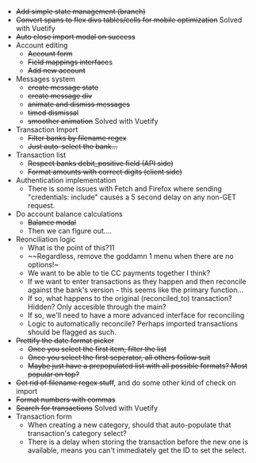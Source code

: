 - ~~Add simple state management (branch)~~
- ~~Convert spans to ~~flex divs~~ tables/cells for mobile optimization~~ Solved with Vuetify
- ~~Auto close import modal on success~~
- Account editing
    - ~~Account form~~
    - ~~Field mappings interface~~s
    - ~~Add new account~~
- Messages system
    - ~~create message state~~
    - ~~create message div~~
    - ~~animate and dismiss messages~~
    - ~~timed dismissal~~
    - ~~smoother animation~~ Solved with Vuetify
- Transaction Import
    - ~~Filter banks by filename regex~~
    - ~~Just auto-select the bank...~~
- Transaction list
    - ~~Respect banks debit_positive field (API side)~~
    - ~~Format amounts with correct digits (client side)~~
- Authentication implementation
    - There is some issues with Fetch and Firefox where sending "credentials: include" causes a 5 second delay on any non-GET request.
- Do account balance calculations
    - ~~Balance modal~~
    - Then we can figure out....
- Reonciliation logic
    - What is the point of this?11
    - ~~Regardless, remove the goddamn 1 menu when there are no options!~
    - We want to be able to tie CC payments together I think? 
    - If we want to enter transactions as they happen and then reconcile against the bank's version - this seems like the primary function...
    - If so, what happens to the original (reconciled_to) transaction? Hidden? Only accesible through the main?
    - If so, we'll need to have a more advanced interface for reconciling
    - Logic to automatically reconcile? Perhaps imported transactions should be flagged as such.
- ~~Prettify the date format picker~~
    - ~~Once you select the first item, filter the list~~
    - ~~Once you select the first seperator, all others follow suit~~
    - ~~Maybe just have a prepopulated list with all possible formats? Most popular on top?~~
- ~~Get rid of filename regex stuff~~, and do some other kind of check on import
- ~~Format numbers with commas~~
- ~~Search for transactions~~ Solved with Vuetify
- Transaction form
    - When creating a new category, should that auto-populate that transaction's category select?
    - There is a delay when storing the transaction before the new one is available, means you can't immediately get the ID to set the select.


